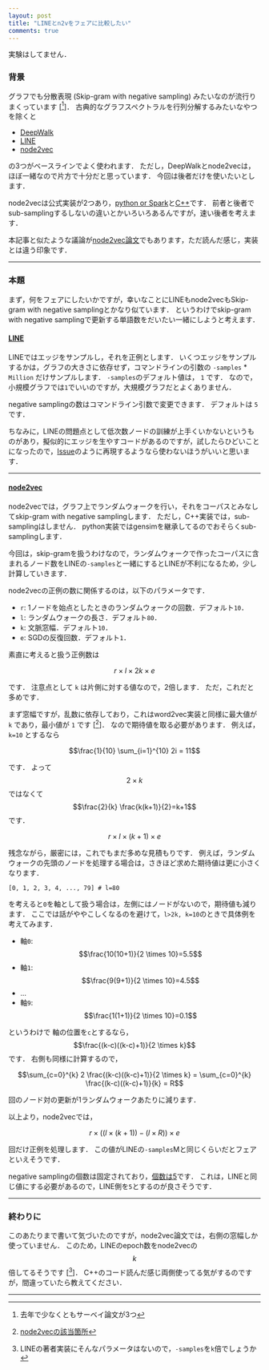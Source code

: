 ```yaml
---
layout: post
title: "LINEとn2vをフェアに比較したい"
comments: true
---
```


実験はしてません．

### 背景

グラフでも分散表現 (Skip-gram with negative sampling) みたいなのが流行りまくっています [[^1]]．
古典的なグラフスペクトラルを行列分解するみたいなやつを除くと

- [DeepWalk](http://www.perozzi.net/projects/deepwalk/)
- [LINE](http://nzw0301.github.io/2017/01/LINE)
- [node2vec](http://nzw0301.github.io/2016/07/node2vec)

の3つがベースラインでよく使われます．
ただし，DeepWalkとnode2vecは，ほぼ一緒なので片方で十分だと思っています．
今回は後者だけを使いたいとします．

node2vecは公式実装が2つあり，[python or Spark](https://github.com/aditya-grover/node2vec)と[C++](https://github.com/snap-stanford/snap/tree/master/examples/node2vec)です．
前者と後者でsub-samplingするしないの違いとかいろいろあるんですが，速い後者を考えます．

本記事と似たような議論が[node2vec論文](http://www.kdd.org/kdd2016/papers/files/rfp0218-groverA.pdf)でもあります，ただ読んだ感じ，実装とは違う印象です．

---

### 本題

まず，何をフェアにしたいかですが，幸いなことにLINEもnode2vecもSkip-gram with negative samplingとかなり似ています．
というわけでskip-gram with negative samplingで更新する単語数をだいたい一緒にしようと考えます．

#### [LINE](https://github.com/tangjianpku/LINE)

LINEではエッジをサンプルし，それを正例とします．
いくつエッジをサンプルするかは，グラフの大きさに依存せず，コマンドラインの引数の `-samples` * `Million` だけサンプルします．
`-samples`のデフォルト値は， `1` です．
なので，小規模グラフでは`1`でいいのですが，大規模グラフだとよくありません．

negative samplingの数はコマンドライン引数で変更できます．
デフォルトは `5` です．

ちなみに，LINEの問題点として低次数ノードの訓練が上手くいかないというものがあり，擬似的にエッジを生やすコードがあるのですが，試したらひどいことになったので，[Issue](https://github.com/tangjianpku/LINE/issues/21)のように再現するようなら使わないほうがいいと思います．

---

#### [node2vec](https://github.com/snap-stanford/snap/tree/master/examples/node2vec)

node2vecでは，グラフ上でランダムウォークを行い，それをコーパスとみなしてskip-gram with negative samplingします．
ただし，C++実装では，sub-samplingはしません．
python実装ではgensimを継承してるのでおそらくsub-samplingします．

今回は，skip-gramを扱うわけなので，ランダムウォークで作ったコーパスに含まれるノード数をLINEの`-samples`と一緒にするとLINEが不利になるため，少し計算していきます．

node2vecの正例の数に関係するのは，以下のパラメータです．

- `r`: 1ノードを始点としたときのランダムウォークの回数．デフォルト`10`．
- `l`: ランダムウォークの長さ．デフォルト`80`．
- `k`: 文脈窓幅．デフォルト`10`．
- `e`: SGDの反復回数．デフォルト`1`．

素直に考えると扱う正例数は

$$r \times l \times 2k \times e$$

です．
注意点として `k` は片側に対する値なので，2倍します．
ただ，これだと多めです．

まず窓幅ですが，乱数に依存しており，これはword2vec実装と同様に最大値が `k` であり，最小値が `1` です [[^2]]．
なので期待値を取る必要があります．
例えば，`k=10` とするなら

$$\frac{1}{10} \sum_{i=1}^{10} 2i = 11$$

です．
よって $$2 \times k$$ ではなくて $$\frac{2}{k} \frac{k(k+1)}{2}=k+1$$ です．

$$r \times l \times (k+1) \times e$$

残念ながら，厳密には，これでもまだ多めな見積もりです．
例えば，ランダムウォークの先頭のノードを処理する場合は，さきほど求めた期待値は更に小さくなります．

`[0, 1, 2, 3, 4, ..., 79] # l=80`

を考えると`0`を軸として扱う場合は，左側にはノードがないので，期待値も減ります．
ここでは話がややこしくなるのを避けて，`l>2k, k=10`のときで具体例を考えてみます．

- 軸`0`: $$\frac{10(10+1)}{2 \times 10}=5.5$$
- 軸`1`: $$\frac{9(9+1)}{2 \times 10}=4.5$$
- ...
- 軸`9`: $$\frac{1(1+1)}{2 \times 10}=0.1$$

というわけで
軸の位置を`c`とするなら，$$\frac{(k-c)((k-c)+1)}{2 \times k}$$です．
右側も同様に計算するので，

$$\sum_{c=0}^{k} 2 \frac{(k-c)((k-c)+1)}{2 \times k} = \sum_{c=0}^{k} \frac{(k-c)((k-c)+1)}{k} = R$$

回のノード対の更新が1ランダムウォークあたりに減ります．

以上より，node2vecでは，

$$r \times ((l \times (k+1)) - (l \times R)) \times e$$

回だけ正例を処理します．
この値がLINEの`-samples`Mと同じくらいだとフェアといえそうです．

negative samplingの個数は固定されており，[個数は5](https://github.com/snap-stanford/snap/blob/516b9bc750f9e66785689940831935691db137dd/snap-adv/word2vec.h#L17)です．
これは，LINEと同じ値にする必要があるので，LINE側を`5`とするのが良さそうです．

---

### 終わりに

このあたりまで書いて気づいたのですが，node2vec論文では，右側の窓幅しか使っていません．
このため，LINEのepoch数をnode2vecの$$k$$倍してるそうです [[^3]]．
C++のコード読んだ感じ両側使ってる気がするのですが，間違っていたら教えてください．

---

[^1]: 去年で少なくともサーベイ論文が3つ
[^2]: [node2vecの該当箇所](https://github.com/snap-stanford/snap/blob/516b9bc750f9e66785689940831935691db137dd/snap-adv/word2vec.cpp#L116)
[^3]: LINEの著者実装にそんなパラメータはないので，`-samples`を`k`倍でしょうか
